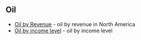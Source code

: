 ## Oil

* [Oil by Revenue](http://) - oil by revenue in North America
* [Oil by income level](http://) - oil by income level
